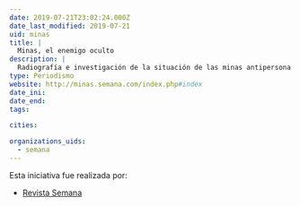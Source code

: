 ```yaml
---
date: 2019-07-21T23:02:24.000Z
date_last_modified: 2019-07-21
uid: minas
title: |
  Minas, el enemigo oculto
description: |
  Radiografía e investigación de la situación de las minas antipersona en Colombia y el panorama en épocas de posconflicto.
type: Periodismo
website: http://minas.semana.com/index.php#index
date_ini: 
date_end: 
tags:

cities: 

organizations_uids:
  - semana
---
```


Esta iniciativa fue realizada por:

- [Revista Semana](/organizaciones/semana)
